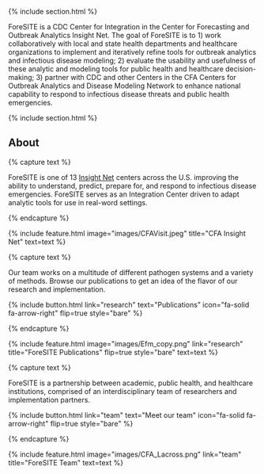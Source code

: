 ---
---

{% include section.html %}

ForeSITE is a CDC Center for Integration in the Center for Forecasting and Outbreak Analytics Insight Net. The goal of ForeSITE is to 1) work collaboratively with local and state health departments and healthcare organizations to implement and iteratively refine tools for outbreak analytics and infectious disease modeling; 2) evaluate the usability and usefulness of these analytic and modeling tools for public health and healthcare decision-making; 3) partner with CDC and other Centers in the CFA Centers for Outbreak Analytics and Disease Modeling Network to enhance national capability to respond to infectious disease threats and public health emergencies.


{% include section.html %}

## About

{% capture text %}

ForeSITE is one of 13 [Insight Net](https://insightnet.us/) centers across the U.S. improving the ability to understand, predict, prepare for, and respond to infectious disease emergencies. ForeSITE serves as an Integration Center driven to adapt analytic tools for use in real-word settings. 

{% endcapture %}

{% include feature.html image="images/CFAVisit.jpeg" title="CFA Insight Net" text=text %}

{% capture text %}

Our team works on a multitude of different pathogen systems and a variety of methods. Browse our publications to get an idea of the flavor of our research and implementation.

{%
  include button.html
  link="research"
  text="Publications"
  icon="fa-solid fa-arrow-right"
  flip=true
  style="bare"
%}

{% endcapture %}

{%
  include feature.html
  image="images/Efm_copy.png"
  link="research"
  title="ForeSITE Publications"
  flip=true
  style="bare"
  text=text
%}

{% capture text %}

ForeSITE is a partnership between academic, public health, and healthcare institutions, comprised of an interdisciplinary team of researchers and implementation partners. 

{%
  include button.html
  link="team"
  text="Meet our team"
  icon="fa-solid fa-arrow-right"
  flip=true
  style="bare"
%}

{% endcapture %}

{%
  include feature.html
  image="images/CFA_Lacross.png"
  link="team"
  title="ForeSITE Team"
  text=text
%}
